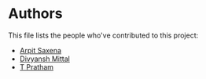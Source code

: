 # Authors

This file lists the people who've contributed to this project:

- [Arpit Saxena](https://github.com/arpit-saxena/)
- [Divyansh Mittal](https://github.com/DivyanshMittal-exe)
- [T Pratham](https://github.com/Pratham-T)

